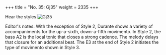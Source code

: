 +++
title = "No. 35: Gj35"
weight = 2335
+++

Hear the styles
![Gj35](/img/035DurDimM.jpg)

Editor's notes: With the exception of Style 2, Durante shows a variety of accompaniments for the up-a-sixth, down-a-fifth movimento. In Style 2, the bass A2 is the local tonic that closes a strong cadence. The melody delays that closure for an additional beat. The E3 at the end of Style 2 initiates the type of movimento shown in Style 3.
